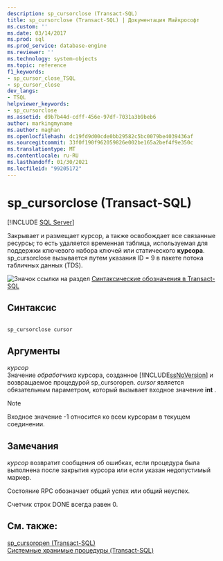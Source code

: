 ```yaml
---
description: sp_cursorclose (Transact-SQL)
title: sp_cursorclose (Transact-SQL) | Документация Майкрософт
ms.custom: ''
ms.date: 03/14/2017
ms.prod: sql
ms.prod_service: database-engine
ms.reviewer: ''
ms.technology: system-objects
ms.topic: reference
f1_keywords:
- sp_cursor_close_TSQL
- sp_cursor_close
dev_langs:
- TSQL
helpviewer_keywords:
- sp_cursorclose
ms.assetid: d9b7b44d-cdff-456e-97df-7031a3b9beb6
author: markingmyname
ms.author: maghan
ms.openlocfilehash: dc19fd9d00cde0bb29582c5bc0079be4039436af
ms.sourcegitcommit: 33f0f190f962059826e002be165a2bef4f9e350c
ms.translationtype: MT
ms.contentlocale: ru-RU
ms.lasthandoff: 01/30/2021
ms.locfileid: "99205172"
---
```

# <a name="sp_cursorclose-transact-sql"></a>sp_cursorclose (Transact-SQL)
[!INCLUDE [SQL Server](../../includes/applies-to-version/sqlserver.md)]

  Закрывает и размещает курсор, а также освобождает все связанные ресурсы; то есть удаляется временная таблица, используемая для поддержки ключевого набора ключей или статического **курсора**. sp_cursorclose вызывается путем указания ID = 9 в пакете потока табличных данных (TDS).  
  
 ![Значок ссылки на раздел](../../database-engine/configure-windows/media/topic-link.gif "Значок ссылки на раздел") [Синтаксические обозначения в Transact-SQL](../../t-sql/language-elements/transact-sql-syntax-conventions-transact-sql.md)  
  
## <a name="syntax"></a>Синтаксис  
  
```  
  
sp_cursorclose cursor  
```  
  
## <a name="arguments"></a>Аргументы  
 *курсор*  
 Значение *обработчика* курсора, созданное [!INCLUDE[ssNoVersion](../../includes/ssnoversion-md.md)] и возвращаемое процедурой sp_cursoropen. *cursor* является обязательным параметром, который вызывает входное значение **int** .  
  
> [!NOTE]  
>  Входное значение -1 относится ко всем курсорам в текущем соединении.  
  
## <a name="remarks"></a>Замечания  
 *курсор* возвратит сообщения об ошибках, если процедура была выполнена после закрытия курсора или если указан недопустимый маркер.  
  
 Состояние RPC обозначает общий успех или общий неуспех.  
  
 Счетчик строк DONE всегда равен 0.  
  
## <a name="see-also"></a>См. также:  
 [sp_cursoropen &#40;Transact-SQL&#41;](../../relational-databases/system-stored-procedures/sp-cursoropen-transact-sql.md)   
 [Системные хранимые процедуры (Transact-SQL)](../../relational-databases/system-stored-procedures/system-stored-procedures-transact-sql.md)  
  
  
